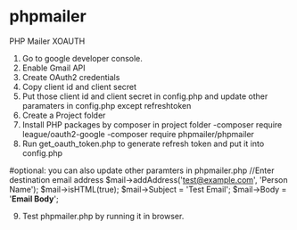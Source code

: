 # phpmailer
PHP Mailer XOAUTH

1. Go to google developer console.
2. Enable Gmail API
3. Create OAuth2 credentials
4. Copy client id and client secret
5. Put those client id and client secret in config.php and update other paramaters in config.php except refreshtoken
6. Create a Project folder
7. Install PHP packages by composer in project folder
   -composer require league/oauth2-google
   -composer require phpmailer/phpmailer
8. Run get_oauth_token.php to generate refresh token and put it into config.php

#optional: you can also update other paramters in phpmailer.php 
//Enter destination email address
$mail->addAddress('test@example.com', 'Person Name');
$mail->isHTML(true);
$mail->Subject = 'Test Email';
$mail->Body = '<b>Email Body</b>';

9. Test phpmailer.php by running it in browser.

